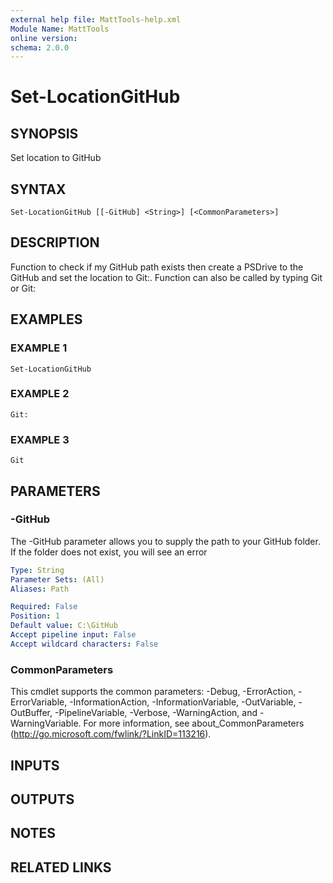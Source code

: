 ```yaml
---
external help file: MattTools-help.xml
Module Name: MattTools
online version:
schema: 2.0.0
---
```


# Set-LocationGitHub

## SYNOPSIS
Set location to GitHub

## SYNTAX

```
Set-LocationGitHub [[-GitHub] <String>] [<CommonParameters>]
```

## DESCRIPTION
Function to check if my GitHub path exists then create a PSDrive to the GitHub and set the location to Git:.
Function can also be called by typing Git or Git:

## EXAMPLES

### EXAMPLE 1
```
Set-LocationGitHub
```

### EXAMPLE 2
```
Git:
```

### EXAMPLE 3
```
Git
```

## PARAMETERS

### -GitHub
The -GitHub parameter allows you to supply the path to your GitHub folder.
If the folder does not exist, you will see an error

```yaml
Type: String
Parameter Sets: (All)
Aliases: Path

Required: False
Position: 1
Default value: C:\GitHub
Accept pipeline input: False
Accept wildcard characters: False
```

### CommonParameters
This cmdlet supports the common parameters: -Debug, -ErrorAction, -ErrorVariable, -InformationAction, -InformationVariable, -OutVariable, -OutBuffer, -PipelineVariable, -Verbose, -WarningAction, and -WarningVariable.
For more information, see about_CommonParameters (http://go.microsoft.com/fwlink/?LinkID=113216).

## INPUTS

## OUTPUTS

## NOTES

## RELATED LINKS
